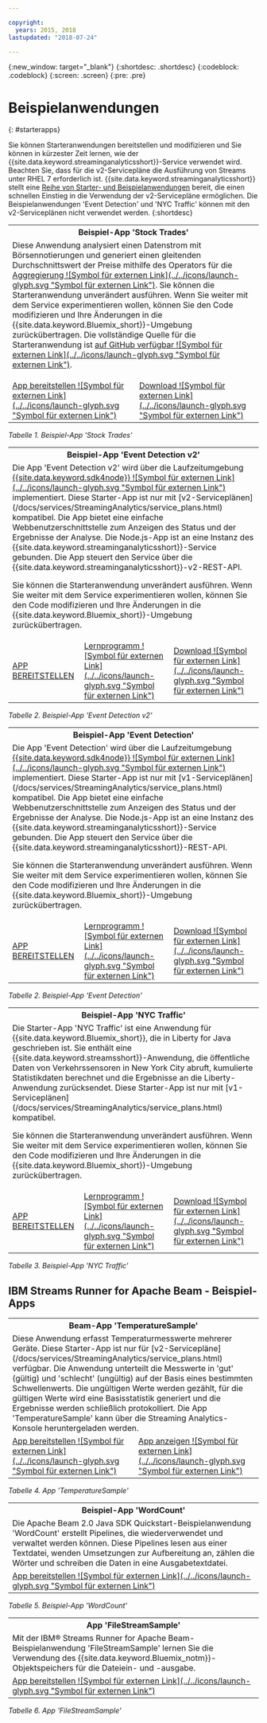 ```yaml
---

copyright:
  years: 2015, 2018
lastupdated: "2018-07-24"

---
```


<!-- Attribute definitions -->
{:new_window: target="_blank"}
{:shortdesc: .shortdesc}
{:codeblock: .codeblock}
{:screen: .screen}
{:pre: .pre}

# Beispielanwendungen
{: #starterapps}

Sie können Starteranwendungen bereitstellen und modifizieren und Sie können in kürzester Zeit lernen, wie der {{site.data.keyword.streaminganalyticsshort}}-Service verwendet wird. Beachten Sie, dass für die v2-Servicepläne die Ausführung von Streams unter RHEL 7 erforderlich ist. {{site.data.keyword.streaminganalyticsshort}} stellt eine [Reihe von Starter- und Beispielanwendungen](https://developer.ibm.com/streamsdev/docs/starter-sample-apps-v2-plans/) bereit, die einen schnellen Einstieg in die Verwendung der v2-Servicepläne ermöglichen. Die Beispielanwendungen 'Event Detection' und 'NYC Traffic' können mit den v2-Serviceplänen nicht verwendet werden.
{:shortdesc}


<table summary="Die erste Zeile dieser Tabelle enthält eine Beschreibung der Starteranwendung 'Stock Trades'. In der zweiten Zeile der Tabelle ist Folgendes enthalten: 1. In der ersten Spalte ein Link zu einem Video mit einer Beschreibung zur Bereitstellung der Starteranwendung 'Stock Trades'. 2. In der zweiten Spalte ein Link zum direkten Download der Starteranwendung 'Stock Trades'.">
  <tr>
    <th id="stocktrades" colspan="3">Beispiel-App 'Stock Trades'<br></th>
  </tr>
  <tr>
    <td headers="stocktrades" colspan="3">Diese Anwendung analysiert einen Datenstrom mit Börsennotierungen und generiert einen gleitenden Durchschnittswert der Preise mithilfe des Operators für die <a href="https://www.ibm.com/support/knowledgecenter/SSCRJU_4.2.1/com.ibm.streams.toolkits.doc/spldoc/dita/tk$spl/op$spl.relational$Aggregate.html">Aggregierung ![Symbol für externen Link](../../icons/launch-glyph.svg "Symbol für externen Link")</a>. Sie können die Starteranwendung unverändert ausführen. Wenn Sie weiter mit dem Service experimentieren wollen, können Sie den Code modifizieren und Ihre Änderungen in die {{site.data.keyword.Bluemix_short}}-Umgebung zurückübertragen. Die vollständige Quelle für die Starteranwendung ist <a href="https://github.com/IBMStreams/samples/tree/master/QuickStart/TradesApp">auf GitHub verfügbar ![Symbol für externen Link](../../icons/launch-glyph.svg "Symbol für externen Link")</a>.</p>
</td>
  </tr>
  <tr>
    <td headers="stocktrades"><a href="https://developer.ibm.com/streamsdev/videos/getting-started-streaming-analytics-service-using-trades-starter-application/" target="_blank">App bereitstellen ![Symbol für externen Link](../../icons/launch-glyph.svg "Symbol für externen Link")</a><br></td>
    <td headers="stocktrades"><a href="https://github.com/IBMStreams/samples/raw/master/QuickStart/TradesApp/starterApp/StockTradesStarterApp.sab" target="_blank">Download ![Symbol für externen Link](../../icons/launch-glyph.svg "Symbol für externen Link")</a></td>
  </tr>
</table>

*Tabelle 1. Beispiel-App 'Stock Trades'*


<table summary="In der ersten Zeile dieser Tabelle wird die Beispielanwendung 'Event Detection v2' beschrieben. Die zweite Zeile enthält Folgendes: 1. In der ersten Spalte einen Link zu Anweisungen für die Bereitstellung der Starteranwendung 'Event Detection v2'. 2. In der zweiten Spalte einen Link zu Lernprogrammen für die Verwendung der Starteranwendung 'Event Detection'. 3. In der dritten Spalte einen Link zum direkten Download der Starteranwendung 'Event Detection'">
  <tr>
    <th id="EventDetection2" colspan="3">Beispiel-App 'Event Detection v2'<br></th>
  </tr>
  <tr>
    <td colspan="3" headers="EventDetection2">Die App 'Event Detection v2' wird über die Laufzeitumgebung <a href="https://console.ng.bluemix.net/catalog/starters/sdk-for-nodejs/?cm_mmc=dw-_-bluemix-_-ba-bluemix-detect-complex-events-from-data-stream-trs-_-article">{{site.data.keyword.sdk4node}} ![Symbol für externen Link](../../icons/launch-glyph.svg "Symbol für externen Link")</a> implementiert. Diese Starter-App ist nur mit [v2-Serviceplänen](/docs/services/StreamingAnalytics/service_plans.html) kompatibel.
Die App bietet eine einfache Webbenutzerschnittstelle zum Anzeigen des Status und der Ergebnisse der Analyse.
Die Node.js-App ist an eine Instanz des {{site.data.keyword.streaminganalyticsshort}}-Service gebunden. Die App steuert den Service über die {{site.data.keyword.streaminganalyticsshort}}-v2-REST-API.
<p>Sie können die Starteranwendung unverändert ausführen.
Wenn Sie weiter mit dem Service experimentieren wollen, können Sie den Code modifizieren und Ihre Änderungen in die {{site.data.keyword.Bluemix_short}}-Umgebung zurückübertragen.</p>
</td>
  </tr>
  <tr>
    <td headers="EventDetection2"><a href="/docs/services/StreamingAnalytics/t_starter_app_deploy.html" target="_blank">APP BEREITSTELLEN</a><br></td>
    <td headers="EventDetection2"><a href="https://developer.ibm.com/streamsdev/docs/detect-events-with-streams/" target="_blank">Lernprogramm ![Symbol für externen Link](../../icons/launch-glyph.svg "Symbol für externen Link")</a></td>
    <td headers="EventDetection2"><a href="https://streams-github-samples.mybluemix.net/?get=QuickStart/EventDetectionV2" target="_blank">Download ![Symbol für externen Link](../../icons/launch-glyph.svg "Symbol für externen Link")</a></td>
  </tr>
</table>

*Tabelle 2. Beispiel-App 'Event Detection v2'*
<table summary="In dieser Tabelle wird in der ersten Zeile die Beispielanwendung 'Event Detection' beschrieben. Die zweite Zeile der Tabelle enthält Folgendes: 1. In der ersten Spalte einen Link zu Anweisungen für die Bereitstellung der Starteranwendung 'Event Detection'. 2. In der zweiten Spalte einen Link zu Lernprogrammen für die Verwendung der Starteranwendung 'Event Detection'. 3. In der dritten Spalte einen Link zum direkten Download der Starteranwendung 'Event Detection'.">
  <tr>
    <th id="EventDetection1" colspan="3">Beispiel-App 'Event Detection'<br></th>
  </tr>
  <tr>
    <td headers="EventDetection1" colspan="3">Die App 'Event Detection' wird über die Laufzeitumgebung <a href="https://console.ng.bluemix.net/catalog/starters/sdk-for-nodejs/?cm_mmc=dw-_-bluemix-_-ba-bluemix-detect-complex-events-from-data-stream-trs-_-article">{{site.data.keyword.sdk4node}} ![Symbol für externen Link](../../icons/launch-glyph.svg "Symbol für externen Link")</a> implementiert.
Diese Starter-App ist nur mit [v1-Serviceplänen](/docs/services/StreamingAnalytics/service_plans.html) kompatibel. Die App bietet eine einfache Webbenutzerschnittstelle zum Anzeigen des Status und der Ergebnisse der Analyse.
Die Node.js-App ist an eine Instanz des {{site.data.keyword.streaminganalyticsshort}}-Service gebunden. Die App steuert den Service über die {{site.data.keyword.streaminganalyticsshort}}-REST-API.
<p>Sie können die Starteranwendung unverändert ausführen.
Wenn Sie weiter mit dem Service experimentieren wollen, können Sie den Code modifizieren und Ihre Änderungen in die {{site.data.keyword.Bluemix_short}}-Umgebung zurückübertragen.</p>
</td>
  </tr>
  <tr>
    <td headers="EventDetection1"><a href="/docs/services/StreamingAnalytics/t_starter_app_deploy.html" target="_blank">APP BEREITSTELLEN</a><br></td>
    <td headers="EventDetection1"><a href="https://developer.ibm.com/streamsdev/docs/detect-events-with-streams/" target="_blank">Lernprogramm ![Symbol für externen Link](../../icons/launch-glyph.svg "Symbol für externen Link")</a></td>
    <td headers="EventDetection1"><a href="https://streams-github-samples.mybluemix.net/?get=QuickStart/EventDetection" target="_blank">Download ![Symbol für externen Link](../../icons/launch-glyph.svg "Symbol für externen Link")</a></td>
  </tr>
</table>

*Tabelle 2. Beispiel-App 'Event Detection'*

<table summary="In dieser Tabelle wird in der ersten Zeile die Beispielanwendung 'New York Traffic' beschrieben. Die zweite Zeile der Tabelle enthält Folgendes: 1. In der ersten Spalte einen Link zu Anweisungen für die Bereitstellung der Beispielanwendung 'New York Traffic'. 2. In der zweiten Spalte einen Link zu Lernprogrammen für die Verwendung der Beispielanwendung 'New York Traffic'. 3. In der dritten Spalte einen Link zum direkten Download der Beispielanwendung 'New York Traffic'.">
  <tr>
    <th id="NYCTraffic" colspan="3">Beispiel-App 'NYC Traffic'<br></th>
  </tr>
  <tr>
    <td headers="NYCTraffic" colspan="3">Die Starter-App 'NYC Traffic' ist eine Anwendung für {{site.data.keyword.Bluemix_short}}, die in Liberty for Java geschrieben ist. Sie enthält eine {{site.data.keyword.streamsshort}}-Anwendung, die öffentliche Daten von Verkehrssensoren in New York City abruft, kumulierte Statistikdaten berechnet und die Ergebnisse an die Liberty-Anwendung zurücksendet. Diese Starter-App ist nur mit [v1-Serviceplänen](/docs/services/StreamingAnalytics/service_plans.html) kompatibel.
<p>Sie können die Starteranwendung unverändert ausführen. Wenn Sie weiter mit dem Service experimentieren wollen, können Sie den Code modifizieren und Ihre Änderungen in die {{site.data.keyword.Bluemix_short}}-Umgebung zurückübertragen.</p>
</td>
  </tr>
  <tr>
    <td headers="NYCTraffic" deploylink><a href="/docs/services/StreamingAnalytics/t_starter_app_deploy.html" target="_blank">APP BEREITSTELLEN</a><br></td>
    <td headers="NYCTraffic"><a href="https://developer.ibm.com/streamsdev/docs/bluemix-streaming-analytics-starter-application/" target="_blank">Lernprogramm ![Symbol für externen Link](../../icons/launch-glyph.svg "Symbol für externen Link")</a></td>
    <td headers="NYCTraffic"><a href="https://streams-github-samples.mybluemix.net/?get=QuickStart/NYCTraffic" target="_blank">Download ![Symbol für externen Link](../../icons/launch-glyph.svg "Symbol für externen Link")</a></td>
  </tr>
</table>

*Tabelle 3. Beispiel-App 'NYC Traffic'*

## IBM Streams Runner for Apache Beam - Beispiel-Apps

<table summary="In der ersten Zeile dieser Tabelle wird die Beam-Anwendung 'TemperatureSample' beschrieben. Die zweite Zeile enthält einen Link zu einem Lernprogramm für die Bereitstellung der Beam-Anwendung 'TemperatureSample'.">
  <tr>
    <th id="TemperatureSample" colspan="3">Beam-App 'TemperatureSample'<br></th>
  </tr>
  <tr>
    <td headers="TemperatureSample" colspan="3">Diese Anwendung erfasst Temperaturmesswerte mehrerer Geräte. Diese Starter-App ist nur für [v2-Servicepläne](/docs/services/StreamingAnalytics/service_plans.html) verfügbar. Die Anwendung unterteilt die Messwerte in 'gut' (gültig) und 'schlecht' (ungültig) auf der Basis eines bestimmten Schwellenwerts. Die ungültigen Werte werden gezählt, für die gültigen Werte wird eine Basisstatistik generiert und die Ergebnisse werden schließlich protokolliert. Die App 'TemperatureSample' kann über die Streaming Analytics-Konsole heruntergeladen werden.
</td>
  </tr>
  <tr>
    <td headers="TemperatureSample"><a href="https://ibmstreams.github.io/streamsx.documentation/docs/beamrunner/beamrunner-3-sample/#running-the-temperaturesample-application" target="_blank">App bereitstellen ![Symbol für externen Link](../../icons/launch-glyph.svg "Symbol für externen Link")</a><br></td>
    <td headers="TemperatureSample"><a href="https://ibmstreams.github.io/streamsx.documentation/docs/beamrunner/beamrunner-3-sample/#viewing-the-running-application" target="_blank">App anzeigen ![Symbol für externen Link](../../icons/launch-glyph.svg "Symbol für externen Link")</a></td>
  </tr>
</table>

*Tabelle 4. App 'TemperatureSample'*

<table summary="Die erste Zeile dieser Tabelle enthält eine Beschreibung der Beam-Beispielanwendung 'WordCount'. Die zweite Zeile enthält einen Link zu einem Lernprogramm für die Bereitstellung der Beispielanwendung 'WordCount'.">
  <tr>
    <th id="WordCountSample" colspan="3">Beispiel-App 'WordCount'<br></th>
  </tr>
  <tr>
    <td headers="WordCountSample" colspan="3">Die Apache Beam 2.0 Java SDK Quickstart-Beispielanwendung 'WordCount' erstellt Pipelines, die wiederverwendet und verwaltet werden können. Diese Pipelines lesen aus einer Textdatei, wenden Umsetzungen zur Aufbereitung an, zählen die Wörter und schreiben die Daten in eine Ausgabetextdatei.
</td>
  </tr>
  <tr>
    <td headers="WordCountSample"><a href="https://ibmstreams.github.io/streamsx.documentation/docs/beamrunner/beamrunner-3b-wordcount/" target="_blank">App bereitstellen ![Symbol für externen Link](../../icons/launch-glyph.svg "Symbol für externen Link")</a><br></td>
  </tr>
</table>

*Tabelle 5. Beispiel-App 'WordCount'*

<table summary="Die erste Zeile dieser Tabelle enthält eine Beschreibung der Beispielanwendung 'FileStreamSample'. Die zweite Zeile enthält einen Link zu einem Lernprogramm für die Bereitstellung der Anwendung 'FileStreamSample'.">
  <tr>
    <th id="FilterStreamSample" colspan="3">App 'FileStreamSample'<br></th>
  </tr>
  <tr>
    <td headers="FilterStreamSample" colspan="3">Mit der IBM® Streams Runner for Apache Beam-Beispielanwendung 'FileStreamSample' lernen Sie die Verwendung des {{site.data.keyword.Bluemix_notm}}-Objektspeichers für die Dateiein- und -ausgabe.
</td>
  </tr>
  <tr>
    <td headers="FilterStreamSample"><a href="https://ibmstreams.github.io/streamsx.documentation/docs/beamrunner/beamrunner-5b-objstor/" target="_blank">App bereitstellen ![Symbol für externen Link](../../icons/launch-glyph.svg "Symbol für externen Link")</a><br></td>
  </tr>
</table>

*Tabelle 6. App 'FileStreamSample'*
